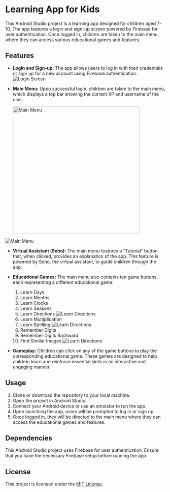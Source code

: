 # Learning App for Kids

This Android Studio project is a learning app designed for children aged 7-10. The app features a login and sign-up screen powered by Firebase for user authentication. Once logged in, children are taken to the main menu, where they can access various educational games and features.

## Features

- **Login and Sign-up:** The app allows users to log in with their credentials or sign up for a new account using Firebase authentication.
![Login Screen](https://github.com/AhadAydin/Educational-App-For-Kids/blob/main/Screenshots/ss0.png)
- **Main Menu:** Upon successful login, children are taken to the main menu, which displays a top bar showing the current XP and username of the user.

  <img src="https://github.com/AhadAydin/Educational-App-For-Kids/blob/main/Screenshots/ss1.png" width="400" alt="Main Menu">
![Main Menu](https://github.com/AhadAydin/Educational-App-For-Kids/blob/main/Screenshots/ss1.png)

- **Virtual Assistant (Soho):** The main menu features a "Tutorial" button that, when clicked, provides an explanation of the app. This feature is powered by Soho, the virtual assistant, to guide children through the app.

- **Educational Games:** The main menu also contains ten game buttons, each representing a different educational game:
  1. Learn Days
  2. Learn Months
  3. Learn Clocks
  4. Learn Seasons
  5. Learn Directions
![Learn Directions](https://github.com/AhadAydin/Educational-App-For-Kids/blob/main/Screenshots/ss2.png)
  6. Learn Multiplication
  7. Learn Spelling
![Learn Directions](https://github.com/AhadAydin/Educational-App-For-Kids/blob/main/Screenshots/ss3.png)
  8. Remember Digits
  9. Remember Digits Backward
  10. Find Similar Images
![Learn Directions](https://github.com/AhadAydin/Educational-App-For-Kids/blob/main/Screenshots/ss4.png)

- **Gameplay:** Children can click on any of the game buttons to play the corresponding educational game. These games are designed to help children learn and reinforce essential skills in an interactive and engaging manner.

## Usage

1. Clone or download the repository to your local machine.
2. Open the project in Android Studio.
3. Connect your Android device or use an emulator to run the app.
4. Upon launching the app, users will be prompted to log in or sign up.
5. Once logged in, they will be directed to the main menu where they can access the educational games and features.

## Dependencies

This Android Studio project uses Firebase for user authentication. Ensure that you have the necessary Firebase setup before running the app.

## License

This project is licensed under the [MIT License](LICENSE).
